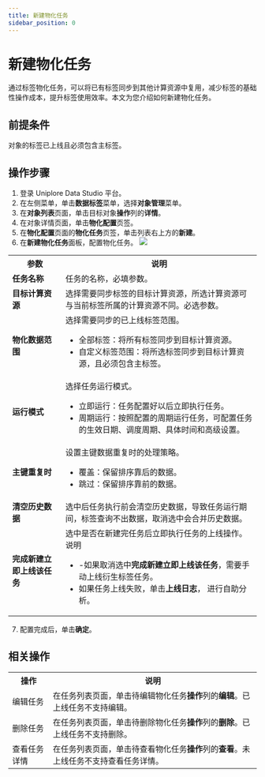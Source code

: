 ```yaml
---
title: 新建物化任务
sidebar_position: 0
---
```


# 新建物化任务
通过标签物化任务，可以将已有标签同步到其他计算资源中复用，减少标签的基础性操作成本，提升标签使用效率。本文为您介绍如何新建物化任务。

## 前提条件
对象的标签已上线且必须包含主标签。

## 操作步骤
1. 登录 Uniplore Data Studio 平台。
2. 在左侧菜单，单击**数据标签**菜单，选择**对象管理**菜单。
3. 在**对象列表**页面，单击目标对象**操作**列的**详情**。
4. 在对象详情页面，单击**物化配置**页签。
5. 在**物化配置**页面的**物化任务**页签，单击列表右上方的**新建**。
6. 在**新建物化任务**面板，配置物化任务。
[![](https://uniplore-docs.oss-cn-chengdu.aliyuncs.com/datastudio/data-tag/create-materialization-job.png)](https://uniplore-docs.oss-cn-chengdu.aliyuncs.com/datastudio/data-tag/data-tag/create-materialization-job.png)
<table>
    <tr>
        <th>参数</th>
        <th>说明</th>
    </tr>
    <tr>
        <td><strong>任务名称</strong></td>
        <td>任务的名称，必填参数。</td>
    </tr>
    <tr>
        <td><strong>目标计算资源</strong></td>
        <td>选择需要同步标签的目标计算资源，所选计算资源可与当前标签所属的计算资源不同。必选参数。</td>
    </tr>
    <tr>
        <td><strong>物化数据范围</strong></td>
        <td>
            选择需要同步的已上线标签范围。
            <ul>
                <li>全部标签：将所有标签同步到目标计算资源。</li>
                <li>自定义标签范围：将所选标签同步到目标计算资源，且必须包含主标签。</li>
            </ul>
        </td>
    </tr>
    <tr>
        <td><strong>运行模式</strong></td>
        <td>
            选择任务运行模式。
            <ul>
                <li>立即运行：任务配置好以后立即执行任务。</li>
                <li>周期运行：按照配置的周期运行任务，可配置任务的生效日期、调度周期、具体时间和高级设置。</li>
            </ul>
        </td>
    </tr>
    <tr>
        <td><strong>主键重复时</strong></td>
        <td>
            设置主键数据重复时的处理策略。
            <ul>
                <li>覆盖：保留排序靠后的数据。</li>
                <li>跳过：保留排序靠前的数据。</li>
            </ul>
        </td>
    </tr>
    <tr>
        <td><strong>清空历史数据</strong></td>
        <td>选中后任务执行前会清空历史数据，导致任务运行期间，标签查询不出数据，取消选中会合并历史数据。</td>
    </tr>
    <tr>
        <td><strong>完成新建立即上线该任务</strong></td>
        <td>
            选中是否在新建完任务后立即执行任务的上线操作。
            <br/>
            说明
            <ul>
                <li>-如果取消选中<strong>完成新建立即上线该任务</strong>，需要手动上线衍生标签任务。</li>
                <li>如果任务上线失败，单击<strong>上线日志</strong>， 进行自助分析。</li>
            </ul>
        </td>
    </tr>
</table>

7.  配置完成后，单击**确定**。

## 相关操作
<table>
    <tr>
        <th>操作</th>
        <th>说明</th>
    </tr>
    <tr>
        <td>编辑任务</td>
        <td>在任务列表页面，单击待编辑物化任务<strong>操作</strong>列的<strong>编辑</strong>。已上线任务不支持编辑。</td>
    </tr>
    <tr>
        <td>删除任务</td>
        <td>在任务列表页面，单击待删除物化任务<strong>操作</strong>列的<strong>删除</strong>。已上线任务不支持删除。</td>
    </tr>
    <tr>
        <td>查看任务详情</td>
        <td>在任务列表页面，单击待查看物化任务<strong>操作</strong>列的<strong>查看</strong>。未上线任务不支持查看任务详情。</td>
    </tr>
</table>